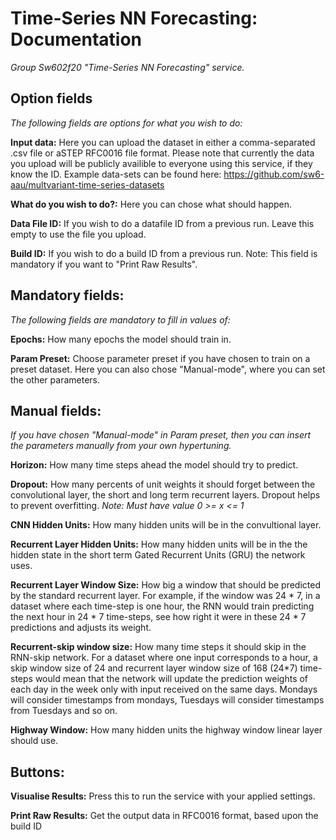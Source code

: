 # Time-Series NN Forecasting: Documentation
*Group Sw602f20 "Time-Series NN Forecasting" service.*

## Option fields
*The following fields are options for what you wish to do:*

**Input data:** Here you can upload the dataset in either a comma-separated .csv file or aSTEP RFC0016 file format. Please note that currently the data you upload will be publicly availible to everyone using this service, if they know the ID.
Example data-sets can be found here: https://github.com/sw6-aau/multvariant-time-series-datasets

**What do you wish to do?:** Here you can chose what should happen.

**Data File ID:** If you wish to do a datafile ID from a previous run. Leave this empty to use the file you upload.

**Build ID:** If you wish to do a build ID from a previous run. Note: This field is mandatory if you want to "Print Raw Results".

## Mandatory fields:
*The following fields are mandatory to fill in values of:*

**Epochs:** How many epochs the model should train in.

**Param Preset:** Choose parameter preset if you have chosen to train on a preset dataset. Here you can also chose "Manual-mode", where you can set the other parameters.

## Manual fields:
*If you have chosen "Manual-mode" in Param preset, then you can insert the parameters manually from your own hypertuning.*

**Horizon:** How many time steps ahead the model should try to predict.

**Dropout:** How many percents of unit weights it should forget between the convolutional layer, the short and long term recurrent layers. Dropout helps to prevent overfitting. *Note: Must have value 0 >= x <= 1*

**CNN Hidden Units:** How many hidden units will be in the convultional layer.

**Recurrent Layer Hidden Units:** How many hidden units will be in the the hidden state in the short term Gated Recurrent Units (GRU) the network uses.

**Recurrent Layer Window Size:** How big a window that should be predicted by the standard recurrent layer. For example, if the window was 24 * 7, in a dataset where each time-step is one hour, the RNN would train predicting the next hour in 24 * 7 time-steps, see how right it were in these 24 * 7 predictions and adjusts its weight.

**Recurrent-skip window size:** How many time steps it should skip in the RNN-skip network. For a dataset where one input corresponds to a hour, a skip window size of 24 and recurrent layer window size of 168 (24*7) time-steps would mean that the network will update the prediction weights of each day in the week only with input received on the same days. Mondays will consider timestamps from mondays, Tuesdays will consider timestamps from Tuesdays and so on.

**Highway Window:** How many hidden units the highway window linear layer should use.

## Buttons:

**Visualise Results:** Press this to run the service with your applied settings. 

**Print Raw Results:** Get the output data in RFC0016 format, based upon the build ID
